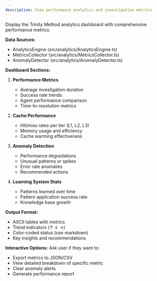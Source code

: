 ```yaml
---
description: View performance analytics and investigation metrics
---
```


Display the Trinity Method analytics dashboard with comprehensive performance metrics.

**Data Sources:**
- AnalyticsEngine (src/analytics/AnalyticsEngine.ts)
- MetricsCollector (src/analytics/MetricsCollector.ts)
- AnomalyDetector (src/analytics/AnomalyDetector.ts)

**Dashboard Sections:**

1. **Performance Metrics**
   - Average investigation duration
   - Success rate trends
   - Agent performance comparison
   - Time-to-resolution metrics

2. **Cache Performance**
   - Hit/miss rates per tier (L1, L2, L3)
   - Memory usage and efficiency
   - Cache warming effectiveness

3. **Anomaly Detection**
   - Performance degradations
   - Unusual patterns or spikes
   - Error rate anomalies
   - Recommended actions

4. **Learning System Stats**
   - Patterns learned over time
   - Pattern application success rate
   - Knowledge base growth

**Output Format:**
- ASCII tables with metrics
- Trend indicators (↑ ↓ →)
- Color-coded status (use markdown)
- Key insights and recommendations

**Interactive Options:**
Ask user if they want to:
- Export metrics to JSON/CSV
- View detailed breakdown of specific metric
- Clear anomaly alerts
- Generate performance report
